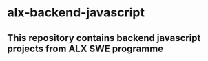 # alx-backend-javascript
## This repository contains backend javascript projects from ALX SWE programme

